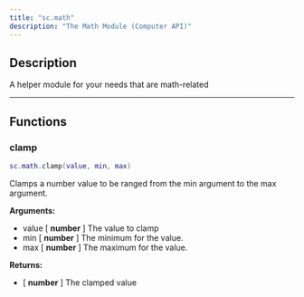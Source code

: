 ```yaml
---
title: "sc.math"
description: "The Math Module (Computer API)"
---
```


## Description

A helper module for your needs that are math-related

---

## Functions

### clamp

```lua
sc.math.clamp(value, min, max)
```

Clamps a number value to be ranged from the min argument to the max argument.

**Arguments:**
- value [ **number** ] The value to clamp
- min [ **number** ] The minimum for the value.
- max [ **number** ] The maximum for the value.

**Returns:**
- [ **number** ] The clamped value
